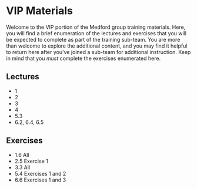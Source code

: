 # VIP Materials

Welcome to the VIP portion of the Medford group training materials. Here, you will find a brief enumeration of the lectures and exercises that you will be expected to complete as part of the training sub-team. You are more than welcome to explore the additional content, and you may find it helpful to return here after you've joined a sub-team for additional instruction. Keep in mind that you *must* complete the exercises enumerated here. 

## Lectures
- 1
- 2
- 3
- 4
- 5.3
- 6.2, 6.4, 6.5

## Exercises
- 1.6 All
- 2.5 Exercise 1
- 3.3 All
- 5.4 Exercises 1 and 2
- 6.6 Exercises 1 and 3
